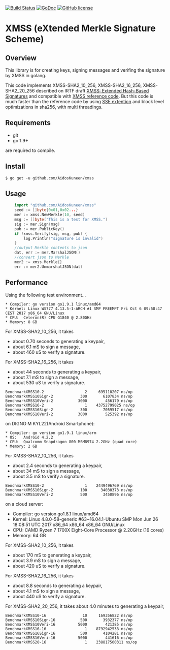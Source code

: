 [![Build Status](https://travis-ci.org/AidosKuneen/xmss.svg?branch=master)](https://travis-ci.org/AidosKuneen/xmss)
[![GoDoc](https://godoc.org/github.com/AidosKuneen/xmss?status.svg)](https://godoc.org/github.com/AidosKuneen/xmss)
[![GitHub license](https://img.shields.io/badge/license-MIT-blue.svg)](https://raw.githubusercontent.com/AidosKuneen/xmss/master/LICENSE)


XMSS (eXtended Merkle Signature Scheme)
=====

## Overview

This library is for creating keys, signing messages and verifing the signature by XMSS in golang.

This code implements XMSS-SHA2_10_256, 
XMSS-SHA2_16_256, XMSS-SHA2_20_256 described on IRTF draft [XMSS: Extended Hash-Based Signatures](https://datatracker.ietf.org/doc/draft-irtf-cfrg-xmss-hash-based-signatures/) and 
compatible with [XMSS reference code](https://github.com/joostrijneveld/xmss-reference).
But this code is much faster than the reference code by using [SSE extention](https://github.com/minio/sha256-simd) and block level optimizations in sha256,
with multi threadings.


## Requirements

* git
* go 1.9+

are required to compile.


## Install
    $ go get -u github.com/AidosKuneen/xmss


## Usage

```go
	import "github.com/AidosKuneen/xmss"
	seed := []byte{0x01,0x02...}
	mer := xmss.NewMerkle(10, seed)
	msg := []byte("This is a test for XMSS.")
	sig := mer.Sign(msg)
	pub := mer.PublicKey()
	if !xmss.Verify(sig, msg, pub) {
		log.Println("signature is invalid")
	}
	//output Merkle contents to json
	dat, err := mer.MarshalJSON()
	//convert json to Merkle
	mer2 := xmss.Merkle{}
    err := mer2.UnmarshalJSON(dat)
```

## Performance

Using the following test environment...

```
* Compiler: go version go1.9.1 linux/amd64
* Kernel: Linux WS777 4.13.5-1-ARCH #1 SMP PREEMPT Fri Oct 6 09:58:47 CEST 2017 x86_64 GNU/Linux
* CPU:  Celeron(R) CPU G1840 @ 2.80GHz 
* Memory: 8 GB
```


For XMSS-SHA2_10_256, it takes 

* about 0.70 seconds to generating a keypair,
* about 6.1 mS to sign a message,
* about 460 uS to verify a signature.

For XMSS-SHA2_16_256, it takes 

* about 44 seconds to generating a keypair,
* about 7.1 mS to sign a message,
* about 530 uS to verify a signature.


```
BenchmarkXMSS10-2       	       2	 695110207 ns/op
BenchmarkXMSS10Sign-2   	     300	   6107834 ns/op
BenchmarkXMSS10Veri-2   	    3000	    456179 ns/op
BenchmarkXMSS16-2       	       1	43752799025 ns/op
BenchmarkXMSS16Sign-2   	     300	   7059517 ns/op
BenchmarkXMSS16Veri-2   	    3000	    525392 ns/op
```

on DIGNO M KYL22(Android Smartphone):

```
* Compiler: go version go1.9.1 linux/arm
* OS: 	Android 4.2.2
* CPU:	Qualcomm Snapdragon 800 MSM8974 2.2GHz (quad core)
* Memory: 2 GB
```


For XMSS-SHA2_10_256, it takes 

* about 2.4 seconds to generating a keypair,
* about 34 mS to sign a message,
* about 3.5 mS to verify a signature.

```
BenchmarkXMSS10-2       	       1	2449496769 ns/op
BenchmarkXMSS10Sign-2   	     100	  34030373 ns/op
BenchmarkXMSS10Veri-2   	     500	   3450896 ns/op
```

on a cloud server:

* Compiler: go version go1.8.1 linux/amd64
* Kernel: Linux 4.8.0-58-generic #63~16.04.1-Ubuntu SMP Mon Jun 26 18:08:51 UTC 2017 x86_64 x86_64 x86_64 GNU/Linux
* CPU:  CAMD Ryzen 7 1700X Eight-Core Processor @ 2.20GHz (16 cores)
* Memory: 64 GB


For XMSS-SHA2_10_256, it takes 

* about 170 mS to generating a keypair,
* about 3.9 mS to sign a message,
* about 420 uS to verify a signature.

For XMSS-SHA2_16_256, it takes 

* about  8.8 seconds to generating a keypair,
* about  4.1 mS to sign a message,
* about  440 uS to verify a signature.


For XMSS-SHA2_20_256, it takes 
about  4.0 minutes to generating a keypair,


```
BenchmarkXMSS10-16        	      10	 169356822 ns/op
BenchmarkXMSS10Sign-16    	     500	   3932377 ns/op
BenchmarkXMSS10Veri-16    	    5000	    421385 ns/op
BenchmarkXMSS16-16        	       1	8792942533 ns/op
BenchmarkXMSS16Sign-16    	     500	   4104281 ns/op
BenchmarkXMSS16Veri-16    	    5000	    441616 ns/op
BenchmarkXMSS20-16        	       1	238817500311 ns/op

```
